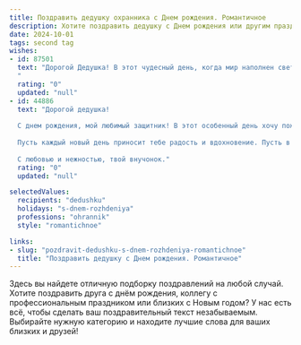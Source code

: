 ```yaml
---
title: Поздравить дедушку охранника c Днем рождения. Романтичное
description: Хотите поздравить дедушку c Днем рождения или другим праздником? Наш ИИ создаст незабываемое поздравление, а вы обязательно выделитесь среди других.  
date: 2024-10-01
tags: second tag
wishes:
- id: 87501
  text: "Дорогой Дедушка! В этот чудесный день, когда мир наполнен светом твоей улыбки, я хочу поздравить тебя с Днём рождения!  Твоя надёжность и верность, словно неприступная крепость, оберегают нас всех.  Пусть твоя жизнь будет такой же прекрасной и спокойной, как ночной сон под твоей бдительной охраной.  Пусть любовь и счастье всегда окружают тебя, словно верные друзья. С днем рождения, наш любимый защитник!
  "
  rating: "0"
  updated: "null"
- id: 44886
  text: "Дорогой дедушка!
  
  С днем рождения, мой любимый защитник! В этот особенный день хочу пожелать тебе здоровья, счастья и долгих лет жизни. Ты – опора и надежда нашей семьи, как охранник, бережно оберегающий не только наше имущество, но и тепло в наших сердцах.
  
  Пусть каждый новый день приносит тебе радость и вдохновение. Пусть в твоей жизни будет как можно больше светлых моментов и добрых людей. Ты – наша сила и мудрость, твоя забота и любовь – самое ценное, что у нас есть.
  
  С любовью и нежностью, твой внучонок."
  rating: "0"
  updated: "null"

selectedValues:
  recipients: "dedushku"
  holidays: "s-dnem-rozhdeniya"
  professions: "ohrannik"
  style: "romantichnoe"

links:
- slug: "pozdravit-dedushku-s-dnem-rozhdeniya-romantichnoe"
  title: "Поздравить дедушку c Днем рождения. Романтичное"
---
```


Здесь вы найдете отличную подборку поздравлений на любой случай.
Хотите поздравить друга с днём рождения, коллегу с профессиональным праздником или близких с Новым годом? У нас есть всё, чтобы сделать ваш поздравительный текст незабываемым. Выбирайте нужную категорию и находите лучшие слова для ваших близких и друзей!
